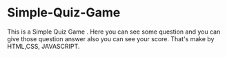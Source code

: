 # Simple-Quiz-Game
This is a Simple Quiz Game . Here you can see some question and you can give those question answer also you can see your score. That's make  by HTML,CSS, JAVASCRIPT.
